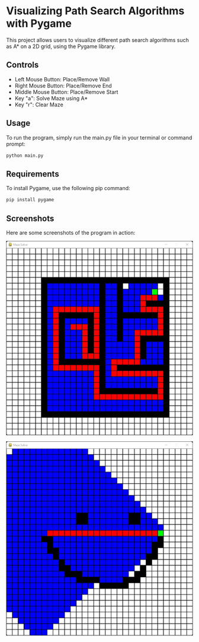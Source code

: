 # Visualizing Path Search Algorithms with Pygame
This project allows users to visualize different path search algorithms such as A* on a 2D grid, using the Pygame library.
## Controls 
- Left Mouse Button: Place/Remove Wall
- Right Mouse Button: Place/Remove End
- Middle Mouse Button: Place/Remove Start
- Key "a": Solve Maze using A*
- Key "r": Clear Maze
## Usage
To run the program, simply run the main.py file in your terminal or command prompt:
```bash
python main.py
```
## Requirements
To install Pygame, use the following pip command:
```bash
pip install pygame
```
## Screenshots
Here are some screenshots of the program in action:

![](/screenshots/a_star.jpg?raw=true "A*")

![](/screenshots/a_star_2.jpg?raw=true "A*")